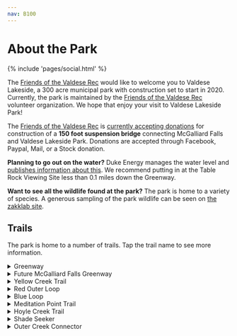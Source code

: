 ```yaml
---
nav: B100
---
```


# About the Park

{% include 'pages/social.html' %}

The [Friends of the Valdese Rec][link-fvr] would like to welcome you to Valdese Lakeside,
a 300 acre municipal park with construction set to start in 2020. Currently, the park is
maintained by the [Friends of the Valdese Rec][link-fvr] volunteer organization.
We hope that enjoy your visit to Valdese Lakeside Park!

The [Friends of the Valdese Rec][link-fvr] is [currently accepting donations][link-bridgedonate] for construction
of a **150 foot suspension bridge** connecting McGalliard Falls and Valdese Lakeside Park. Donations are accepted
through Facebook, Paypal, Mail, or a Stock donation.

**Planning to go out on the water?** Duke Energy manages the water level and [publishes
information about this][link-lakelevels]. We recommend putting in at the Table Rock
Viewing Site less than 0.1 miles down the Greenway.

**Want to see all the wildlife found at the park?** The park is home to a variety of
species. A generous sampling of the park wildlife can be seen on [the zakklab site][link-zakklab].

## Trails

The park is home to a number of trails. Tap the trail name to see more information.


<details>
<summary>Greenway</summary>

- Easy Trail
- 1.3 Miles

The most prominent trail in the park, running adjacent to the lake and its tributary
throughout. Featured sights include:

- 0.1 Miles in: Place to launch kayaks and see water views of Table Rock.
- 0.2 Miles in: 4 Picnic Tables along a hillside with the bottom one having a
  water view.
- 0.5 Miles in: A shallow stepdown into the water called The Fox Den. Across
  the water there are often birds such as the Great Blue Heron.
- 1.3 Miles in: The future bridge to McGalliard Falls Park.

</details>

<details>
<summary>Future McGalliard Falls Greenway</summary>

- Easy Trail
- 0.6 Miles
- Grass can be tall at times.
**Not recommended** until a future bridge project comes to fruition.
</details>

<details>
<summary>Yellow Creek Trail</summary>

- Easy Trail
- 0.35 Miles

The creek runs to the left side for the majority of the trail.
A third of the way in, a good photo opportunity can be found
on the left side, with access to the creek and an unusual tree
overhang.
</details>

<details>
<summary>Red Outer Loop</summary>

- Intermediate (includes significant elevation changes)
- 1.6 Miles

The beginning and end of the trail can be a little steep.
There are many elevation changes throughout the
trail.

</details>

<details>
<summary>Blue Loop</summary>

- Very Steep
- 0.5 Miles (including all segments)
The trail takes you next to the water and down to Meditation Point.

For casual walkers, the Meditation Point trail is recommended instead.
</details>

<details>
<summary>Meditation Point Trail</summary>

- Very Easy
- 0.1 Miles
- No bikes

4 feet wide, freshly built, and level.
Has great water views and a rock halfway along the trail that you can go down
and sit on and fish or take photos.

No bikes allowed because this is a heavily trafficked trail and collisions could occur.
</details>

<details>
<summary>Hoyle Creek Trail</summary>

- Easy-Intermediate Trail
- 1.35 Miles

This trail runs from the start of red to the start of the Lake
Rhodhiss Drive (the access road leading into the park).

Throughout the trail there are many places to see the
creek and a picnic area with a table and chairs.
Halfway through the trail there is a beaver dam but rainfalls
do wash it away frequently. The last part of the trail walks
very close to the creek and there are some ups and downs and turns.
At the very end you reach Lovelady Rd, where you cross the
bridge to get back to Lake Rhodhiss Drive.
</details>

<details>
<summary>Shade Seeker</summary>

- Intermediate Trail
- 0.26 Miles
- Connects from Hoyle Creek back to Red.

A wooded trail along the side of the power lines that stays in the shade.
Throughout the trail there you gain/lose 150 feet in elevation making the
climb the most difficult part of the trail.
</details>

<details>
<summary>Outer Creek Connector</summary>

- Strenuous Trail
- 0.5 Miles

A difficult trail starting along Hoyle Creek and going up to Red.
There is a small creek crossing with wooden planks allowing you to cross it.
The width and terrain of the trail varies.
</details>

[link-fvr]: #fvr
[link-bridgedonate]: #donate
[link-lakelevels]: https://lakes.duke-energy.com/index.html#/detail/14/Detail
[link-zakklab]: https://zakklab.valdese.info/vlp/wildlife/
